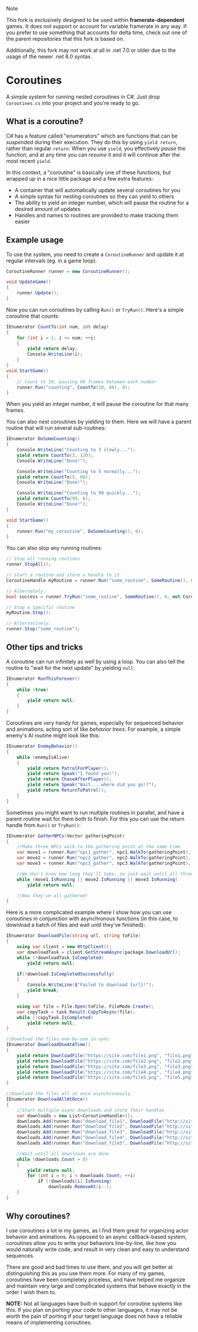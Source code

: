 > [!NOTE]
> This fork is exclusively designed to be used within **framerate-dependent** games. It does not support or account for variable framerate in any way.
> If you prefer to use something that accounts for delta time, check out one of the parent repositories that this fork is based on.
>
> Additionally, this fork may not work at all in .net 7.0 or older due to the usage of the newer .net 8.0 syntax.

# Coroutines
A simple system for running nested coroutines in C#. Just drop `Coroutines.cs` into your project and you're ready to go.

## What is a coroutine?
C# has a feature called "enumerators" which are functions that can be *suspended* during their execution. They do this by using `yield return`, rather than regular `return`. When you use `yield`, you effectively *pause* the function, and at any time you can *resume* it and it will continue after the most recent `yield`.

In this context, a "coroutine" is basically one of these functions, but wrapped up in a nice little package and a few extra features:

- A container that will automatically update several coroutines for you
- A simple syntax for nesting coroutines so they can yield to others
- The ability to yield an integer number, which will pause the routine for a desired amount of updates
- Handles and names to routines are provided to make tracking them easier

## Example usage
To use the system, you need to create a `CoroutineRunner` and update it at regular intervals (eg. in a game loop).

```csharp
CoroutineRunner runner = new CoroutineRunner();

void UpdateGame()
{
    runner.Update();
}
```

Now you can run coroutines by calling `Run()` or `TryRun()`. Here's a simple coroutine that counts:

```csharp
IEnumerator CountTo(int num, int delay)
{
    for (int i = 1; i <= num; ++i)
    {
        yield return delay;
        Console.WriteLine(i);
    }
}
void StartGame()
{
    // Count to 10, pausing 60 frames between each number
    runner.Run("counting", CountTo(10, 60), 0);
}
```

When you yield an integer number, it will pause the coroutine for that many frames.

You can also nest coroutines by yielding to them. Here we will have a parent routine that will run several sub-routines:

```csharp
IEnumerator DoSomeCounting()
{
    Console.WriteLine("Counting to 3 slowly...");
    yield return CountTo(3, 120);
    Console.WriteLine("Done!");

    Console.WriteLine("Counting to 5 normally...");
    yield return CountTo(5, 60);
    Console.WriteLine("Done!");

    Console.WriteLine("Counting to 99 quickly...");
    yield return CountTo(99, 6);
    Console.WriteLine("Done!");
}

void StartGame()
{
    runner.Run("my_coroutine", DoSomeCounting(), 0);
}
```

You can also stop any running routines:

```csharp
// Stop all running routines
runner.StopAll();

// Start a routine and store a handle to it
CoroutineHandle myRoutine = runner.Run("some_routine", SomeRoutine(), 0);

// Alternately:
bool success = runner.TryRun("some_routine", SomeRoutine(), 0, out CoroutineHandle myRoutine);

// Stop a specific routine
myRoutine.Stop();

// Alternatively:
runner.Stop("some_routine");
```

## Other tips and tricks
A coroutine can run infinitely as well by using a loop. You can also tell the routine to "wait for the next update" by yielding `null`:

```csharp
IEnumerator RunThisForever()
{
    while (true)
    {
        yield return null;
    }
}
```

Coroutines are very handy for games, especially for sequenced behavior and animations, acting sort of like *behavior trees*. For example, a simple enemy's AI routine might look like this:

```csharp
IEnumerator EnemyBehavior()
{
    while (enemyIsAlive)
    {
        yield return PatrolForPlayer();
        yield return Speak("I found you!");
        yield return ChaseAfterPlayer();
        yield return Speak("Wait... where did you go!?");
        yield return ReturnToPatrol();
    }
}
```

Sometimes you might want to run multiple routines in parallel, and have a parent routine wait for them both to finish. For this you can use the return handle from `Run()` or `TryRun()`:

```csharp
IEnumerator GatherNPCs(Vector gatheringPoint)
{
    //Make three NPCs walk to the gathering point at the same time
    var move1 = runner.Run("npc1_gather", npc1.WalkTo(gatheringPoint), 0);
    var move2 = runner.Run("npc2_gather", npc2.WalkTo(gatheringPoint), 0);
    var move3 = runner.Run("npc3_gather", npc3.WalkTo(gatheringPoint), 0);

    //We don't know how long they'll take, so just wait until all three have finished
    while (move1.IsRunning || move2.IsRunning || move3.IsRunning)
        yield return null;

    //Now they've all gathered!
}
```

Here is a more complicated example where I show how you can use coroutines in conjunction with asynchronous functions (in this case, to download a batch of files and wait until they've finished):

```csharp
IEnumerator DownloadFile(string url, string toFile)
{
    using var client = new HttpClient();
    var downloadTask = client.GetStreamAsync(package.DownloadUrl);
    while (!downloadTask.IsCompleted)
        yield return null;

    if(!download.IsCompletedSuccessfully)
    {
        Console.WriteLine($"Failed to download {url}!");
        yield break;
    }

    using var file = File.Open(toFile, FileMode.Create);
    var copyTask = task.Result.CopyToAsync(file);
    while (!copyTask.IsCompleted)
        yield return null;
}

//Download the files one-by-one in sync
IEnumerator DownloadOneAtATime()
{
    yield return DownloadFile("https://site.com/file1.png", "file1.png");
    yield return DownloadFile("https://site.com/file2.png", "file2.png");
    yield return DownloadFile("https://site.com/file3.png", "file3.png");
    yield return DownloadFile("https://site.com/file4.png", "file4.png");
    yield return DownloadFile("https://site.com/file5.png", "file5.png");
}

//Download the files all at once asynchronously
IEnumerator DownloadAllAtOnce()
{
    //Start multiple async downloads and store their handles
    var downloads = new List<CoroutineHandle>();
    downloads.Add(runner.Run("download_file1", DownloadFile("http://site.com/file1.png", "file1.png"), 0));
    downloads.Add(runner.Run("download_file2", DownloadFile("http://site.com/file2.png", "file2.png"), 0));
    downloads.Add(runner.Run("download_file3", DownloadFile("http://site.com/file3.png", "file3.png"), 0));
    downloads.Add(runner.Run("download_file4", DownloadFile("http://site.com/file4.png", "file4.png"), 0));
    downloads.Add(runner.Run("download_file5", DownloadFile("http://site.com/file5.png", "file5.png"), 0));

    //Wait until all downloads are done
    while (downloads.Count > 0)
    {
        yield return null;
        for (int i = 0; i < downloads.Count; ++i)
            if (!downloads[i].IsRunning)
                downloads.RemoveAt(i--);
    }
}
```

## Why coroutines?

I use coroutines a lot in my games, as I find them great for organizing actor behavior and animations. As opposed to an async callback-based system, coroutines allow you to write your behaviors line-by-line, like how you would naturally write code, and result in very clean and easy to understand sequences.

There are good and bad times to use them, and you will get better at distinguishing this as you use them more. For many of my games, coroutines have been completely priceless, and have helped me organize and maintain very large and complicated systems that behave exactly in the order I wish them to.

**NOTE:** Not all languages have built-in support for coroutine systems like this. If you plan on porting your code to other languages, it may not be worth the pain of porting if your target language does not have a reliable means of implementing coroutines.
